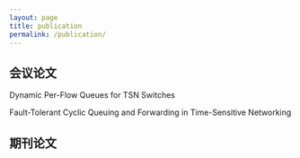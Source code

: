 ```yaml
---
layout: page
title: publication
permalink: /publication/
---
```


## 会议论文

Dynamic Per-Flow Queues for TSN Switches

Fault-Tolerant Cyclic Queuing and Forwarding in Time-Sensitive Networking

## 期刊论文



